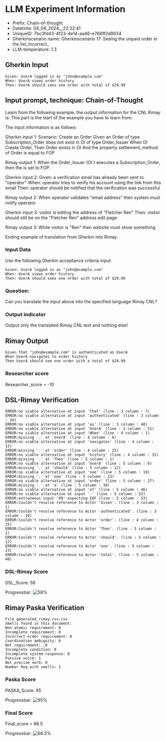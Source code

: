 

# LLM Experiment Information
* Prefix:   Chain-of-thought
* Datetime: 04_08_2024__22:32:41
* UniqueID: 7bc3fd43-4f23-4e14-aa46-e766ff2d8934
* Gherkinscenario name: Gherkinscenario 17: Seeing the unpaid order in the list_Incorrect_
* LLM-temperature: 1.3

        

## Gherkin Input
```
Given: UserA logged in as "john@example.com"
When: UserA views order history
Then: UserA should sees one order with total of $29.99
```
    



## Input prompt, technique: Chain-of-Thought


Learn from the following example, the output information for the CNL Rimay is: 
This part is the start of the example you have to learn from:

The input information is as follows: 

Gherkin input 1:
Scenario: Create an Order
Given an Order of type Subscription_Order does not exist in OI of type Order_Issuer 
When OI Create Order, 
Then Order exists in OI 
And the property settlement_method of Order is equal to FOP


Rimay output 1:
When the Order_Issuer (OI ) executes  a Subscription_Order, 
then the  is set to FOP.


Gherkin input 2:
Given: a verification email has already been sent to "operator"
When: operator tries to verify his account using the link from this email
Then: operator should be notified that the verification was successful

Rimay output 2:
When operator validates "email address" 
then system must notify operator.  
 

Gherkin input 3: 
visitor is editing the address of "Fletcher Ren"
Then: visitor should still be on the "Fletcher Ren" address edit page


Rimay output 3:
While visitor is "Ren" 
then website must show something.


Ending example of translation from Gherkin into Rimay.


### Input Data
Use the following Gherkin acceptance criteria input: 
```
Given: UserA logged in as "john@example.com"
When: UserA views order history
Then: UserA should sees one order with total of $29.99
```

### Question:
Can you translate the input above into the specified language Rimay CNL?

### Output indicator
Output only the translated Rimay CNL text and nothing else!


## Rimay Output
```
Given that "john@example.com" is authenticated as UserA  
When UserA navigates to order history  
Then UserA should see one order with a total of $29.99
``` 
            

### Researcher score
Researcher_score = -10




## DSL-Rimay Verification
```
ERROR:no viable alternative at input 'that' (line : 3 column : 7)
ERROR:no viable alternative at input 'authenticated' (line : 3 column : 34)
ERROR:no viable alternative at input 'as' (line : 3 column : 48)
ERROR:no viable alternative at input 'UserA' (line : 3 column : 51)
ERROR:no viable alternative at input 'When' (line : 4 column : 1)
ERROR:missing '.' at 'UserA' (line : 4 column : 6)
ERROR:no viable alternative at input 'navigates' (line : 4 column : 12)
ERROR:missing '.' at 'order' (line : 4 column : 25)
ERROR:no viable alternative at input 'history' (line : 4 column : 31)
ERROR:missing '.' at 'Then' (line : 5 column : 1)
ERROR:no viable alternative at input 'UserA' (line : 5 column : 6)
ERROR:missing '.' at 'should' (line : 5 column : 12)
ERROR:no viable alternative at input 'see' (line : 5 column : 19)
ERROR:missing '.' at 'one' (line : 5 column : 23)
ERROR:no viable alternative at input 'order' (line : 5 column : 27)
ERROR:missing '.' at 'a' (line : 5 column : 38)
ERROR:no viable alternative at input 'of' (line : 5 column : 46)
ERROR:no viable alternative at input '.' (line : 5 column : 52)
ERROR:extraneous input '99' expecting EOF (line : 5 column : 53)
ERROR:Couldn't resolve reference to Actor 'Given'. (line : 3 column : 1)
ERROR:Couldn't resolve reference to Actor 'authenticated'. (line : 3 column : 34)
ERROR:Couldn't resolve reference to Actor 'order'. (line : 4 column : 25)
ERROR:Couldn't resolve reference to Actor 'Then'. (line : 5 column : 1)
ERROR:Couldn't resolve reference to Actor 'should'. (line : 5 column : 12)
ERROR:Couldn't resolve reference to Actor 'one'. (line : 5 column : 23)
ERROR:Couldn't resolve reference to Actor 'total'. (line : 5 column : 40)

```
### DSL-Rimay Score
DSL_Score: 58

Progressbar: ![58%](https://progress-bar.dev/58)

            


## Rimay Paska Verification
```
File generated_rimay.csv.csv
Smells found in this document: 
Non-atomic requirement: 0
Incomplete requirement: 0
Incorrect order requirement: 0
Coordination ambiguity: 0
Not requirement: ,0
Incomplete condition: 0
Incomplete system response: 0
Passive voice: 1
Not precise verb: 0
Number Req with smells: 1

```
### Paska Score
PASKA_Score: 95

Progressbar: ![95%](https://progress-bar.dev/95)

            

### Final Score
Final_score = 66.5

Progressbar: ![66.5%](https://progress-bar.dev/66.5)

